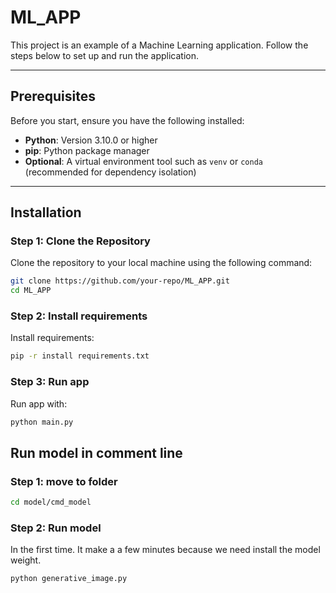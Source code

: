 # ML_APP

This project is an example of a Machine Learning application. Follow the steps below to set up and run the application.

---

## Prerequisites

Before you start, ensure you have the following installed:

- **Python**: Version 3.10.0 or higher
- **pip**: Python package manager
- **Optional**: A virtual environment tool such as `venv` or `conda` (recommended for dependency isolation)

---

## Installation

### Step 1: Clone the Repository

Clone the repository to your local machine using the following command:

```bash
git clone https://github.com/your-repo/ML_APP.git
cd ML_APP
```

### Step 2: Install requirements

Install requirements:

```bash
pip -r install requirements.txt
```

### Step 3: Run app

Run app with:

```bash
python main.py
```

## Run model in comment line

### Step 1: move to folder

```bash
cd model/cmd_model
```

### Step 2: Run model

In the first time. It make a a few minutes because we need install the model weight.

```bash
python generative_image.py
```
